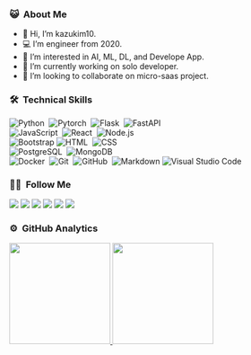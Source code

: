<!-- <img src="https://profile-counter.glitch.me/kazukim10/count.svg"> -->

### 😺 &nbsp;About Me

- 👋 Hi, I’m kazukim10.
- 💻 I’m engineer from 2020.
- 👀 I’m interested in AI, ML, DL, and Develope App.
- 🌱 I’m currently working on solo developer.
- 💞️ I’m looking to collaborate on micro-saas project.

### 🛠 &nbsp;Technical Skills

![Python](https://img.shields.io/badge/-Python-05122A?style=flat&logo=python)&nbsp;
![Pytorch](https://img.shields.io/badge/-Pytorch-05122A?style=flat&logo=pytorch)&nbsp;
![Flask](https://img.shields.io/badge/-Flask-05122A?style=flat&logo=flask)&nbsp;
![FastAPI](https://img.shields.io/badge/-FastAPI-05122A?style=flat&logo=fastapi)&nbsp;\
![JavaScript](https://img.shields.io/badge/-JavaScript-05122A?style=flat&logo=javascript)&nbsp;
![React](https://img.shields.io/badge/-React-05122A?style=flat&logo=react)&nbsp;
![Node.js](https://img.shields.io/badge/-Node.js-05122A?style=flat&logo=node.js)&nbsp;\
![Bootstrap](https://img.shields.io/badge/-Bootstrap-05122A?style=flat&logo=bootstrap&logoColor=563D7C)
![HTML](https://img.shields.io/badge/-HTML-05122A?style=flat&logo=HTML5)&nbsp;
![CSS](https://img.shields.io/badge/-CSS-05122A?style=flat&logo=CSS3&logoColor=1572B6)&nbsp;\
![PostgreSQL](https://img.shields.io/badge/-PostgreSQL-05122A?style=flat&logo=PostgreSQL)&nbsp;
![MongoDB](https://img.shields.io/badge/-MongoDB-05122A?style=flat&logo=MongoDB)&nbsp;\
![Docker](https://img.shields.io/badge/-Docker-05122A?style=flat&logo=docker)&nbsp;
![Git](https://img.shields.io/badge/-Git-05122A?style=flat&logo=git)&nbsp;
![GitHub](https://img.shields.io/badge/-GitHub-05122A?style=flat&logo=github)&nbsp;
![Markdown](https://img.shields.io/badge/-Markdown-05122A?style=flat&logo=markdown)
![Visual Studio Code](https://img.shields.io/badge/-Visual%20Studio%20Code-05122A?style=flat&logo=visual-studio-code&logoColor=007ACC)&nbsp;

### 🤝🏻 &nbsp;Follow Me

<p align="left">
  <a href="https://kazukim.dev"><img src="https://img.shields.io/badge/-kazukim.dev-05122A?style=flat&logo=blogger"/></a>
  <a href="https://twitter.com/kazukim_dev"><img src="https://img.shields.io/badge/-Twitter-05122A?style=flat&logo=twitter"/></a>
  <a href="https://zenn.dev/kazukim"><img src="https://img.shields.io/badge/-Zenn-05122A?style=flat&logo=zenn"/></a>
  <a href="https://medium.kazukim.dev"><img src="https://img.shields.io/badge/-Medium-05122A?style=flat&logo=medium"/></a>
  <a href="https://www.kaggle.com/kazukim"><img src="https://img.shields.io/badge/-Kaggle-05122A?style=flat&logo=kaggle"/></a>
  <a href="https://www.youtube.com/channel/UCY5obzEygUiNwuKybJCMn7w"><img src="https://img.shields.io/badge/-Youtube-05122A?style=flat&logo=youtube"/></a>
</p>

### ⚙️ &nbsp;GitHub Analytics

<p align="">
<a href="https://github.com/kazukim10">
  <img height="180em" src="https://github-readme-stats-eight-theta.vercel.app/api?username=kazukim10&show_icons=true&theme=algolia&include_all_commits=true&count_private=true"/>
  <img height="180em" src="https://github-readme-stats-eight-theta.vercel.app/api/top-langs/?username=kazukim10&layout=compact&langs_count=8&theme=algolia"/>
</a>
</p>
